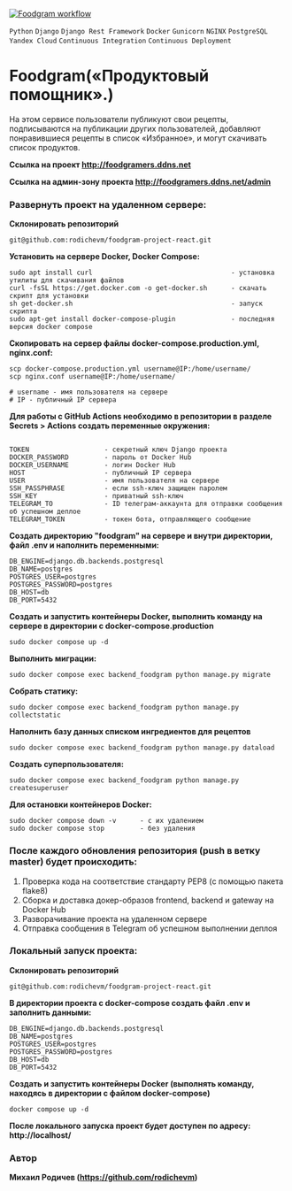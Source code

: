 [![Foodgram workflow](https://github.com/rodichevm/foodgram-project-react/actions/workflows/main.yml/badge.svg)](https://github.com/rodichevm/foodgram-project-react/actions/workflows/main.yml)

`Python` `Django` `Django Rest Framework` `Docker` `Gunicorn` `NGINX` `PostgreSQL` `Yandex Cloud` `Continuous Integration` `Continuous Deployment`

# Foodgram(«Продуктовый помощник».)

На этом сервисе пользователи публикуют свои рецепты, подписываются на публикации других пользователей, добавляют понравившиеся рецепты в список «Избранное», и могут скачивать список продуктов.

**Ссылка на проект http://foodgramers.ddns.net**

**Ссылка на админ-зону проекта http://foodgramers.ddns.net/admin**

### Развернуть проект на удаленном сервере:

**Склонировать репозиторий**
```
git@github.com:rodichevm/foodgram-project-react.git
```
**Установить на сервере Docker, Docker Compose:**
```
sudo apt install curl                                   - установка утилиты для скачивания файлов
curl -fsSL https://get.docker.com -o get-docker.sh      - скачать скрипт для установки
sh get-docker.sh                                        - запуск скрипта
sudo apt-get install docker-compose-plugin              - последняя версия docker compose
```
**Скопировать на сервер файлы docker-compose.production.yml, nginx.conf:**
```
scp docker-compose.production.yml username@IP:/home/username/
scp nginx.conf username@IP:/home/username/

# username - имя пользователя на сервере
# IP - публичный IP сервера
```

**Для работы с GitHub Actions необходимо в репозитории в разделе Secrets > Actions создать переменные окружения:**
```

TOKEN                   - секретный ключ Django проекта
DOCKER_PASSWORD         - пароль от Docker Hub
DOCKER_USERNAME         - логин Docker Hub
HOST                    - публичный IP сервера
USER                    - имя пользователя на сервере
SSH_PASSPHRASE          - если ssh-ключ защищен паролем
SSH_KEY                 - приватный ssh-ключ
TELEGRAM_TO             - ID телеграм-аккаунта для отправки сообщения об успешном деплое
TELEGRAM_TOKEN          - токен бота, отправляющего сообщение

```
**Создать директорию "foodgram" на сервере и внутри директории, файл .env и наполнить переменными:**
```
DB_ENGINE=django.db.backends.postgresql
DB_NAME=postgres
POSTGRES_USER=postgres
POSTGRES_PASSWORD=postgres
DB_HOST=db
DB_PORT=5432
```

**Создать и запустить контейнеры Docker, выполнить команду на сервере в директории с docker-compose.production**
```
sudo docker compose up -d
```
**Выполнить миграции:**
```
sudo docker compose exec backend_foodgram python manage.py migrate
```
**Собрать статику:**
```
sudo docker compose exec backend_foodgram python manage.py collectstatic
```
**Наполнить базу данных списком ингредиентов для рецептов**
```
sudo docker compose exec backend_foodgram python manage.py dataload
```
**Создать суперпользователя:**
```
sudo docker compose exec backend_foodgram python manage.py createsuperuser
```
**Для остановки контейнеров Docker:**
```
sudo docker compose down -v      - с их удалением
sudo docker compose stop         - без удаления
```
### После каждого обновления репозитория (push в ветку master) будет происходить:

1. Проверка кода на соответствие стандарту PEP8 (с помощью пакета flake8)
2. Сборка и доставка докер-образов frontend, backend и gateway на Docker Hub
3. Разворачивание проекта на удаленном сервере
4. Отправка сообщения в Telegram об успешном выполнении деплоя

### Локальный запуск проекта:

**Склонировать репозиторий**
```
git@github.com:rodichevm/foodgram-project-react.git
```

**В директории проекта c docker-compose создать файл .env и заполнить данными:**
```
DB_ENGINE=django.db.backends.postgresql
DB_NAME=postgres
POSTGRES_USER=postgres
POSTGRES_PASSWORD=postgres
DB_HOST=db
DB_PORT=5432
```

**Создать и запустить контейнеры Docker (выполнять команду, находясь в директории с файлом docker-compose)**
```
docker compose up -d
```

**После локального запуска проект будет доступен по адресу: http://localhost/**


### Автор
**Михаил Родичев (https://github.com/rodichevm)**